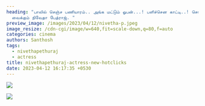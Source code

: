 ```yaml
---
heading: "பாலில் செஞ்ச பணியாரம்.. அங்க மட்டும் ஓபன்...! பளிச்சென காட்டி..! சொக்க
  வைக்கும் நிவேதா பேத்ராஜ். "
preview_image: /images/2023/04/12/nivetha-p.jpeg
image_resize: /cdn-cgi/image/w=640,fit=scale-down,q=80,f=auto
categories: cinema
authors: Santhosh
tags:
  - nivethapethuraj
  - actress
title: nivethapethuraj-actress-new-hotclicks
date: 2023-04-12 16:17:35 +0530
---
```

![](/images/2023/04/12/nivethapethuraj-actress-new-hotclicks2.jpeg)

![](/images/2023/04/12/nivethapethuraj-actress-new-hotclickss.jpeg)